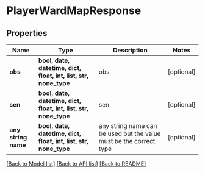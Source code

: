 # PlayerWardMapResponse


## Properties
Name | Type | Description | Notes
------------ | ------------- | ------------- | -------------
**obs** | **bool, date, datetime, dict, float, int, list, str, none_type** | obs | [optional] 
**sen** | **bool, date, datetime, dict, float, int, list, str, none_type** | sen | [optional] 
**any string name** | **bool, date, datetime, dict, float, int, list, str, none_type** | any string name can be used but the value must be the correct type | [optional]

[[Back to Model list]](../README.md#documentation-for-models) [[Back to API list]](../README.md#documentation-for-api-endpoints) [[Back to README]](../README.md)


